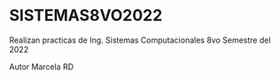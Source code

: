 # SISTEMAS8VO2022
Realizan practicas de Ing. Sistemas Computacionales 8vo Semestre del 2022 

Autor Marcela RD